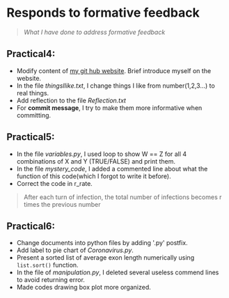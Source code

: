 # Responds to formative feedback

> _What I have done to address formative feedback_

## Practical4:
- Modify content of [my git hub website](https://cai-bee.github.io/). Brief introduce myself on the website.
- In the file _thingsIlike.txt_, I change things I like from number(1,2,3...) to real things.
- Add reflection to the file _Reflection.txt_
- For **commit message**, I try to make them more informative when committing.

## Practical5:
- In the file _variables.py_, I used loop to show W == Z for all 4 combinations of X and Y (TRUE/FALSE) and print them.
- In the file _mystery_code_, I added a commented line about what the function of this code(which I forgot to write it before).
- Correct the code in r_rate.
> After each turn of infection, the total number of infections becomes r times the previous number

## Practical6:
- Change documents into python files by adding '.py' postfix.
- Add label to pie chart of _Coronavirus.py_.
- Present a sorted list of average exon length numerically using `list.sort()` function.
- In the file of _manipulation.py_, I deleted several useless commend lines to avoid returning error.
- Made codes drawing box plot more organized.
